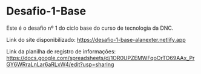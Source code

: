 # Desafio-1-Base
Este é o desafio nº 1 do ciclo base do curso de tecnologia da DNC.

Link do site disponibilizado: https://desafio-1-base-alanexter.netlify.app

Link da planilha de registro de informações: https://docs.google.com/spreadsheets/d/1OR0UPZEMWFqoOrTO69AAx_PrGY6WRraLnLar6aRLxW4/edit?usp=sharing
